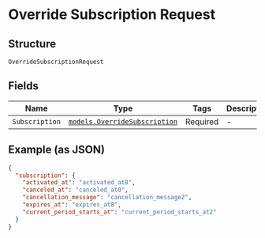 
# Override Subscription Request

## Structure

`OverrideSubscriptionRequest`

## Fields

| Name | Type | Tags | Description |
|  --- | --- | --- | --- |
| `Subscription` | [`models.OverrideSubscription`](override-subscription.md) | Required | - |

## Example (as JSON)

```json
{
  "subscription": {
    "activated_at": "activated_at8",
    "canceled_at": "canceled_at0",
    "cancellation_message": "cancellation_message2",
    "expires_at": "expires_at8",
    "current_period_starts_at": "current_period_starts_at2"
  }
}
```

